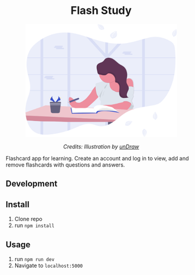 <h1 align="center">Flash Study</h1>

<div align="center">
  <a href="https://dribbble.com/shots/4263961-Front-End-Interview-Scroll">
    <img src="/public/undraw_studying.svg" alt="Front End Interview Handbook" width="400"/>
    </a>
  <br>
  <p>
    <em>Credits: Illustration by <a href="https://undraw.co/">unDraw</a>
    </em>
  </p>
</div>

Flashcard app for learning. Create an account and log in to view, add and remove flashcards with questions and answers.

## Development


## Install

1. Clone repo
2. run `npm install`

## Usage

1. run `npm run dev`
2. Navigate to `localhost:5000`
